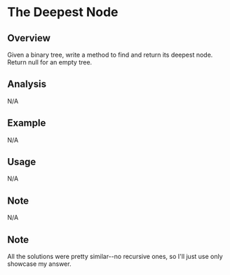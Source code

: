 # The Deepest Node 

Overview
---
Given a binary tree, write a method to find and return its deepest node. 
Return null for an empty tree.

Analysis
---
N/A

Example
---
N/A

Usage
---
N/A

Note
---
N/A

Note
---
All the solutions were pretty similar--no recursive ones, so I'll just use 
only showcase my answer.

